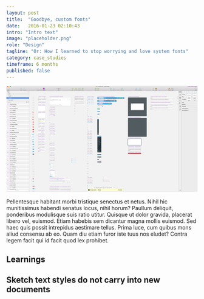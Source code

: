 ```yaml
---
layout: post
title:  "Goodbye, custom fonts"
date:   2016-01-23 02:10:43
intro: "Intro text"
image: "placeholder.png"
role: "Design"
tagline: "Or: How I learned to stop worrying and love system fonts"
category: case_studies
timeframe: 6 months
published: false
---
```

![palette](/images/posts/color_system/symbollib.png)

Pellentesque habitant morbi tristique senectus et netus. Nihil hic munitissimus habendi senatus locus, nihil horum? Paullum deliquit, ponderibus modulisque suis ratio utitur.
Quisque ut dolor gravida, placerat libero vel, euismod. Etiam habebis sem dicantur magna mollis euismod. Sed haec quis possit intrepidus aestimare tellus. Prima luce, cum quibus mons aliud consensu ab eo. Quam diu etiam furor iste tuus nos eludet? Contra legem facit qui id facit quod lex prohibet.

## Learnings

## Sketch text styles do not carry into new documents
